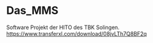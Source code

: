 # Das_MMS
Software Projekt der HITO des TBK Solingen.
https://www.transferxl.com/download/08jvLTh7Q8BF2q
